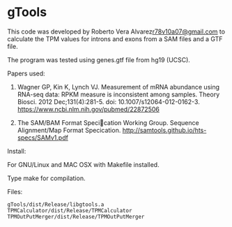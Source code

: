 # gTools

This code was developed by Roberto Vera Alvarez<r78v10a07@gmail.com> to calculate 
the TPM values for introns and exons from a SAM files and a GTF file.

The program was tested using genes.gtf file from hg19 (UCSC).  

Papers used:

1. Wagner GP, Kin K, Lynch VJ. Measurement of mRNA abundance using RNA-seq data: 
RPKM measure is inconsistent among samples. Theory Biosci. 2012 Dec;131(4):281-5. 
doi: 10.1007/s12064-012-0162-3. https://www.ncbi.nlm.nih.gov/pubmed/22872506

2. The SAM/BAM Format Specication Working Group. Sequence Alignment/Map Format 
Specication. http://samtools.github.io/hts-specs/SAMv1.pdf

Install:

For GNU/Linux and MAC OSX with Makefile installed.

Type make for compilation.

Files:

    gTools/dist/Release/libgtools.a
    TPMCalculator/dist/Release/TPMCalculator
    TPMOutPutMerger/dist/Release/TPMOutPutMerger
 